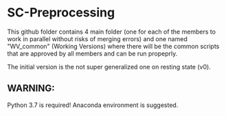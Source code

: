 # SC-Preprocessing

This github folder contains 4 main folder (one for each of the members to work in parallel without risks of merging errors) and one named "WV_common" (Working Versions) where there will be the common scripts that are approved by all members and can be run propeprly.

The initial version is the not super generalized one on resting state (v0).

## WARNING:
Python 3.7 is required! Anaconda environment is suggested.
